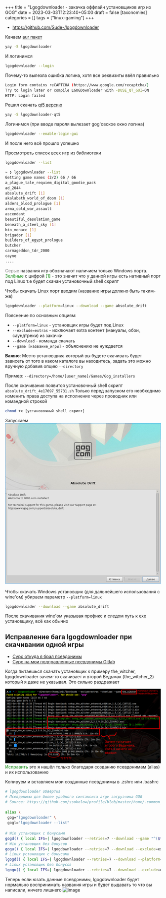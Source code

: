 +++
title = "Lgogdownloader - закачка оффлайн установщиков игр из GOG"
date = 2023-03-03T12:23:40+05:00
draft = false
[taxonomies]
categories = []
tags = ["linux-gaming"]
+++

- https://github.com/Sude-/lgogdownloader

Качаем [aur пакет](https://aur.archlinux.org/packages/lgogdownloader)

```bash
yay -S lgogdownloader
```

И логинимся

```bash
lgogdownloader --login
```

Почему-то вылезла ошибка логина, хотя все реквизиты ввёл правильно

```sh
Login form contains reCAPTCHA (https://www.google.com/recaptcha/)
Try to login later or compile LGOGDownloader with -DUSE_QT_GUI=ON
HTTP: Login failed
```

Решил скачать [qt5 версию](https://aur.archlinux.org/packages/lgogdownloader-qt5)

```bash
yay -S lgogdownloader-qt5
```

Логинимся (при вводе пароля вылезает gog'овское окно логина)

```bash
lgogdownloader --enable-login-gui
```

И после него всё прошло успешно

Просмотреть список всех игр из библиотеки

```bash
lgogdownloader --list
```

```sh
~ ❯ lgogdownloader --list
Getting game names (2/2) 66 / 66
a_plague_tale_requiem_digital_goodie_pack
ad_2044
absolute_drift [1]
akalabeth_world_of_doom [1]
alders_blood_prologue [1]
arma_cold_war_assault
ascendant
beautiful_desolation_game
beneath_a_steel_sky [1]
bio_menace [1]
brigador [1]
builders_of_egypt_prologue
butcher
carmageddon_tdr_2000
cayne
....
```

<span style="color:gray">Серые</span> названия игр обозначают наличием только Windows порта.
<span style="color:green">Зелёные</span> с цифрой <span style="color:green">[1]</span> - это значит что у данной игры есть нативный порт под Linux т.е будет скачан установочный shell скрипт

Чтобы скачать Linux порт вводим (название игры должно быть таким-же)

```bash
lgogdownloader --platform=linux --download --game absolute_drift
```

Пояснение по основным опциям:

- `--platform=linux` - установщик игры будет под Linux
- `--exclude=extras` - исключает extra контент (мануалы, обои, саундтреки) из закачки
- `--download` - команда скачать
- `--game [название_игры]` - объяснению не нуждается

**Важно**: Место установщика который вы будете скачивать будет зависеть от того в каком каталоге вы находитесь, задать это можно вручную добавив опцию `--directory`

Пример: `--directory=/home/[user_name]/Games/Gog_installers`

После скачивания появится установочный shell скрипт `absolute_drift_4e17697_55731.sh`
Только перед запуском его необходимо изменить права доступа на исполнение через проводник или командной строкой

```bash
chmod +x [установочный shell скрипт]
```

Запускаем
![image](/images/lgogdownloader-archlinux/1667058827.png)

Чтобы скачать Windows установщик (для дальнейшего использования с wine'ом) убираем параметр `--platform=linux`

```bash
lgogdownloader --download --game absolute_drift
```

После скачивания wine'ом указывая префикс и следом путь к exe установщику, всё как обычно

## Исправление бага lgogdownloader при скачивании одной игры

- [Сурс откуда я брал псевдонимы](https://github.com/ssokolow/profile/blob/0e1bb67e1c83b58e2c49d89b06b1fd3928273614/home/.common_sh_init/aliases#L120-L137)
- [Сурс на мои подправленные псевдонимы Gitlab](https://gitlab.com/anzix/dotfiles/-/blob/master/base/zsh/.config/zsh/aliases.zsh#L125-140)

Когда пытаешься скачать установщик к примеру the_witcher, lgogdownloader зачем-то скачивает и второй Ведьмак (the_witcher_2) который я даже не указывал. Это сильно раздражает

![image](/images/lgogdownloader-archlinux/swappy-20221030-004734.png)
<span style="color:green">Исправить</span> это я нашёл только благодаря созданию псевдонимам (alias) и их использованию

Копируем и вставляем мои созданные псевдонимы в .zshrc или .bashrc

```bash
# lgogdownloader обвёртка
# Псевдонимы для более удобного синтаксиса argv загрузчика GOG
# Source: https://github.com/ssokolow/profile/blob/master/home/.common_sh_init/aliases

alias \
 gog="lgogdownloader" \
 gogl="lgogdownloader --list"

# Win установщик с бонусами
gogd() { local IFS=| lgogdownloader --retries=7 --download --game "^($*)\$";}
# Win установщик без бонусов
gogu() { local IFS=| lgogdownloader --retries=7 --download --exclude=extras --game "^($*)\$";}
# Linux установщик с бонусами
lgogd() { local IFS=| lgogdownloader --retries=7 --download --platform=linux --game "^($*)\$";}
# Linux установщик без бонусов
lgogu() { local IFS=| lgogdownloader --retries=7 --download --exclude=extras --platform=linux --game "^($*)\$";}
```

Теперь если юзать данные псевдонимы, lgogdownloader будет нормально воспринимать названия игры и будет выдавать то что вы написали, ничего лишнего
![image](/images/lgogdownloader-fix.png)
